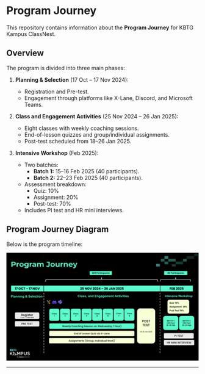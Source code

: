 # Program Journey

This repository contains information about the **Program Journey** for KBTG Kampus ClassNest.

## Overview

The program is divided into three main phases:

1. **Planning & Selection** (17 Oct – 17 Nov 2024):
   - Registration and Pre-test.
   - Engagement through platforms like X-Lane, Discord, and Microsoft Teams.

2. **Class and Engagement Activities** (25 Nov 2024 – 26 Jan 2025):
   - Eight classes with weekly coaching sessions.
   - End-of-lesson quizzes and group/individual assignments.
   - Post-test scheduled from 18–26 Jan 2025.

3. **Intensive Workshop** (Feb 2025):
   - Two batches:
     - **Batch 1:** 15–16 Feb 2025 (40 participants).
     - **Batch 2:** 22–23 Feb 2025 (40 participants).
   - Assessment breakdown:
     - Quiz: 10%
     - Assignment: 20%
     - Post-test: 70%
   - Includes PI test and HR mini interviews.

## Program Journey Diagram

Below is the program timeline:

![Program Journey](https://github.com/WatcharapolxFa/Cyber-Security-ClassNest/blob/main/Onboard/journey.png)

---
